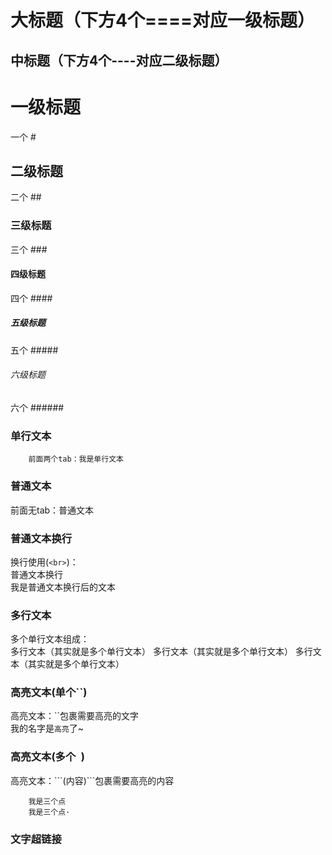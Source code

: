 大标题（下方4个====对应一级标题）
====
中标题（下方4个----对应二级标题）
----
# 一级标题
一个 #
## 二级标题
二个 ##
### 三级标题
三个 ###
#### 四级标题
四个 ####
##### 五级标题
五个 #####
###### 六级标题
六个 ######
### 单行文本
        前面两个tab：我是单行文本
### 普通文本
前面无tab：普通文本
### 普通文本换行
换行使用(`<br>`)：<br>
普通文本换行<br>
我是普通文本换行后的文本
### 多行文本
多个单行文本组成：<br>
        多行文本（其实就是多个单行文本）
        多行文本（其实就是多个单行文本）
        多行文本（其实就是多个单行文本）
### 高亮文本(单个``)
高亮文本：``包裹需要高亮的文字<br>
我的名字是`高亮`了~
### 高亮文本(多个``` ```)
高亮文本：\`\`\`(内容)\`\`\`包裹需要高亮的内容<br>
```
    我是三个点
    我是三个点·
```
### 文字超链接




